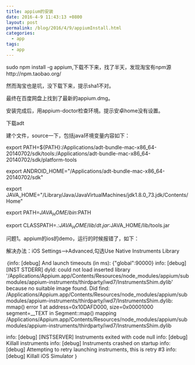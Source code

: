 ```yaml
---
title: appium的安装
date: 2016-4-9 11:43:13 +0800
layout: post
permalink: /blog/2016/4/9/appiumInstall.html
categories:
  - app
tags:
  - app
---
```

sudo npm install -g appium,下载不下来，找了半天，发现淘宝有npm源http://npm.taobao.org/

然而淘宝也是坑，没下载下来，提示sha1不对。

最终在百度网盘上找到了最新的appium.dmg。

安装完成后，用appium-doctor检查环境。提示安卓home没有设置。

下载adt

建个文件，source一下，包括java环境变量内容如下：

export PATH=${PATH}:/Applications/adt-bundle-mac-x86_64-20140702/sdk/tools:/Applications/adt-bundle-mac-x86_64-20140702/sdk/platform-tools

export ANDROID_HOME="/Applications/adt-bundle-mac-x86_64-20140702/sdk"

export JAVA_HOME="/Library/Java/JavaVirtualMachines/jdk1.8.0_73.jdk/Contents/Home"

export PATH=$JAVA_HOME/bin:$PATH

export CLASSPATH=.:$JAVA_HOME/lib/dt.jar:$JAVA_HOME/lib/tools.jar


问题1。appium的ios的demo，运行的时候报错了，如下：

解决办法：iOS Settings——>Advanced,勾选Use Native Instruments Library

｛info: [debug] And launch timeouts (in ms): {"global":90000}
info: [debug] [INST STDERR] dyld: could not load inserted library '/Applications/Appium.app/Contents/Resources/node_modules/appium/submodules/appium-instruments/thirdparty/iwd7/InstrumentsShim.dylib' because no suitable image found.  Did find:
	/Applications/Appium.app/Contents/Resources/node_modules/appium/submodules/appium-instruments/thirdparty/iwd7/InstrumentsShim.dylib: mmap() error 1 at address=0x10DAFD000, size=0x00001000 segment=__TEXT in Segment::map() mapping /Applications/Appium.app/Contents/Resources/node_modules/appium/submodules/appium-instruments/thirdparty/iwd7/InstrumentsShim.dylib

info: [debug] [INSTSERVER] Instruments exited with code null
info: [debug] Killall instruments
info: [debug] Instruments crashed on startup
info: [debug] Attempting to retry launching instruments, this is retry #3
info: [debug] Killall iOS Simulator
｝
